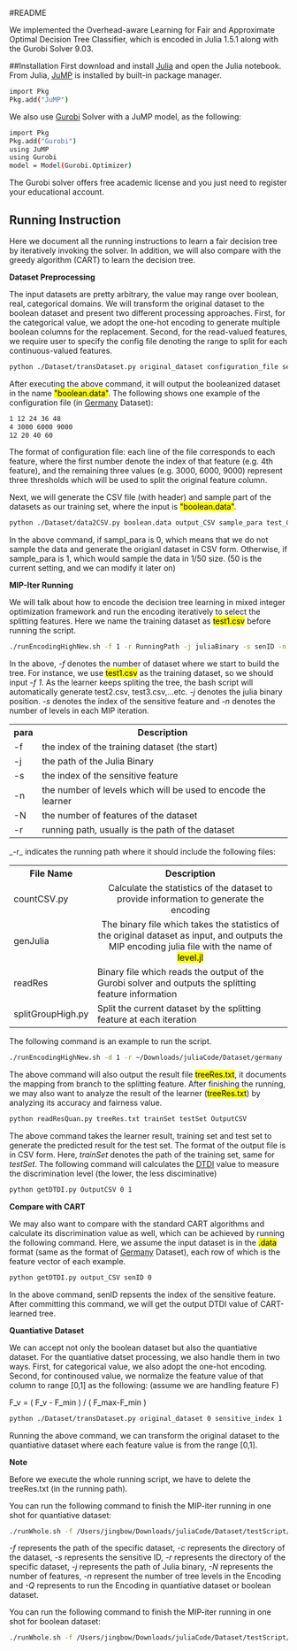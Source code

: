 #README

We implemented the Overhead-aware Learning for Fair and Approximate Optimal Decision Tree Classifier, which is encoded in Julia 1.5.1 along with the Gurobi Solver 9.03. 

##Installation
First download and install [Julia](https://julialang.org/downloads/) and open the Julia notebook. From Julia, [JuMP](https://jump.dev/JuMP.jl/v0.21.1/installation/) is installed by built-in package manager.

```bash
import Pkg
Pkg.add("JuMP")
```
We also use [Gurobi](https://www.gurobi.com/downloads/gurobi-optimizer-eula/) Solver with a JuMP model, as the following:

```bash
import Pkg
Pkg.add("Gurobi")
using JuMP
using Gurobi
model = Model(Gurobi.Optimizer)
```

The Gurobi solver offers free academic license and you just need to register your educational account.

## Running Instruction
Here we document all the running instructions to learn a fair decision tree by iteratively invoking the solver. In addition, we will also compare with the greedy algorithm (CART) to learn the decision tree.

**Dataset Preprocessing** 

The input datasets are pretty arbitrary, the value may range over boolean, real, categorical domains. We will transform the original dataset to the boolean dataset and present two different processing approaches. First, for the categorical value, we adopt the one-hot encoding to generate multiple boolean columns for the replacement. Second, for the read-valued features, we require user to specify the config file denoting the range to split for each continuous-valued features.

```bash
python ./Dataset/transDataset.py original_dataset configuration_file sensitive_index 0
```

After executing the above command, it will output the booleanized dataset in the name <mark>"boolean.data"</mark>. The following shows one example of the configuration file (in [Germany](https://archive.ics.uci.edu/ml/datasets/Statlog+(German+Credit+Data)) Dataset):

```bash
1 12 24 36 48
4 3000 6000 9000
12 20 40 60
```

The format of configuration file: each line of the file corresponds to each feature, where the first number denote the index of that feature (e.g. 4th feature), and the remaining three values (e.g. 3000, 6000, 9000) represent three thresholds which will be used to split the original feature column. 

Next, we will generate the CSV file (with header) and sample part of the datasets as our training set, where the input is <mark>"boolean.data"</mark>. 

```bash
python ./Dataset/data2CSV.py boolean.data output_CSV sample_para test_CSV
```

In the above command, if sampl\_para is 0, which means that we do not sample the data and generate the origianl dataset in CSV form. Otherwise, if sample_para is 1, which would sample the data in 1/50 size. (50 is the current setting, and we can modify it later on)

**MIP-Iter Running**

We will talk about how to encode the decision tree learning in mixed integer optimization framework and run the encoding iteratively to select the splitting features. Here we name the training dataset as <mark>test1.csv</mark> before running the script.

```bash
./runEncodingHighNew.sh -f 1 -r RunningPath -j juliaBinary -s senID -n nlevel -N featureNum
```
In the above, _-f_ denotes the number of dataset where we start to build the tree. For instance, we use <mark>test1.csv</mark> as the training dataset, so we should input _-f 1_. As the learner keeps spliting the tree, the bash script will automatically generate test2.csv, test3.csv,...etc. 
_-j_ denotes the julia binary position.
_-s_ denotes the index of the sensitive feature and _-n_ denotes the number of levels in each MIP iteration.
<table>
	<tbody>
		<tr>
			<th>para</th>
			<th align="center">Description</th>
		</tr>
		<tr>
			<td>-f</td>
			<td> the index of the training dataset (the start)</td>
		</tr>
		<tr>
			<td>-j</td>
			<td> the path of the Julia Binary</td>
		</tr>
		<tr>
			<td>-s</td>
			<td>the index of the sensitive feature</td>
		</tr>
		<tr>
			<td>-n</td>
			<td>the number of levels which will be used to encode the learner</td>
		</tr>
		<tr>
			<td>-N</td>
			<td>the number of features of the dataset</td>
		</tr>
		<tr>
			<td>-r</td>
			<td>running path, usually is the path of the dataset</td>
		</tr>
	</tbody>
</table>
_-r_ indicates the running path where it should include the following files:

<table>
  <tbody>
    <tr>
      <th>File Name</th>
      <th align="center">Description</th>
    </tr>
    <tr>
      <td>countCSV.py</td>
      <td align="center">Calculate the statistics of the dataset to provide information to generate the encoding</td>
    </tr>
    <tr>
      <td>genJulia</td>
      <td align="center">The binary file which takes the statistics of the original dataset as input, and outputs the MIP encoding julia file with the name of <mark>level.jl</mark> </td>
    </tr>
    <tr>
    	<td>readRes</td>
    	<td>Binary file which reads the output of the Gurobi solver and outputs the splitting feature information</td>
    </tr>
    <tr>
    	<td>splitGroupHigh.py</td>
    	<td>Split the current dataset by the splitting feature at each iteration</td>
    </tr>
	</tbody>
</table>

The following command is an example to run the script. 
```bash
./runEncodingHighNew.sh -d 1 -r ~/Downloads/juliaCode/Dataset/germany -j /Applications/Julia-1.5.app/Contents/Resources/julia/bin -s 13 -n 2 -N 20
```

The above command will also output the result file <mark>treeRes.txt</mark>, it documents the mapping from branch to the splitting feature.
After finishing the running, we may also want to analyze the result of the learner (<mark>treeRes.txt</mark>) by analyzing its accuracy and fairness value.

```bash
python readResQuan.py treeRes.txt trainSet testSet OutputCSV
```
The above command takes the learner result, training set and test set to generate the predicted result for the test set. The format of the output file is in CSV form. Here, _trainSet_ denotes the path of the training set, same for _testSet_. The following command will calculates the [DTDI](https://aaai.org/ojs/index.php/AAAI/article/view/3943) value to measure the discrimination level (the lower, the less disciminative)

```bash
python getDTDI.py OutputCSV 0 1
```

**Compare with CART**

We may also want to compare with the standard CART algorithms and calculate its 
discrimination value as well, which can be achieved by running the following command.
Here, we assume the input dataset is in the <mark>.data</mark> format (same as the format of [Germany](https://archive.ics.uci.edu/ml/datasets/Statlog+(German+Credit+Data)) Dataset), each row of which is the feature vector of each example.

```bash
python getDTDI.py output_CSV senID 0
```

In the above command, senID repsents the index of the sensitive feature. After committing this command, we will get the output DTDI value of CART-learned tree.

**Quantiative Dataset**

We can accept not only the boolean dataset but also the quantiative dataset. For the quantiative datset processing, we also handle them in two ways. First, for categorical value, we also adopt the one-hot encoding. Second, for continoused value, we normalize the feature value of that column to range [0,1] as the following: (assume we are handling feature F)

F_v = ( F_v - F_min ) / ( F_max-F_min ) 

```bash
python ./Dataset/transDataset.py original_dataset 0 sensitive_index 1
```
Running the above command, we can transform the original dataset to the quantiative dataset where each feature value is from the range [0,1].

**Note**

Before we execute the whole running script, we have to delete the treeRes.txt (in the running path).

You can run the following command to finish the MIP-iter running in one shot for quantiative dataset:

```bash
./runWhole.sh -f /Users/jingbow/Downloads/juliaCode/Dataset/testScript/german.data -c /Users/jingbow/Downloads/juliaCode/Dataset/testScript/config -s 12 -r /Users/jingbow/Downloads/juliaCode/Dataset/testScript -j /Applications/Julia-1.5.app/Contents/Resources/julia/bin -N 20 -n 2 -Q 1
```

_-f_ represents the path of the specific dataset, _-c_ represents the directory of the dataset, _-s_ represents the sensitive ID, _-r_ represents the directory of the specific dataset, _-j_ represents the path of Julia binary, _-N_ represents the number of features, _-n_ represent the number of tree levels in the Encoding and _-Q_ represents to run the Encoding in quantiative dataset or boolean dataset.

You can run the following command to finish the MIP-iter running in one shot for boolean dataset:

```bash
./runWhole.sh -f /Users/jingbow/Downloads/juliaCode/Dataset/testScript/german.data -c /Users/jingbow/Downloads/juliaCode/Dataset/testScript/German.config -s 12 -r /Users/jingbow/Downloads/juliaCode/Dataset/testScript -j /Applications/Julia-1.5.app/Contents/Resources/julia/bin -N 20 -n 2 -Q 0
```